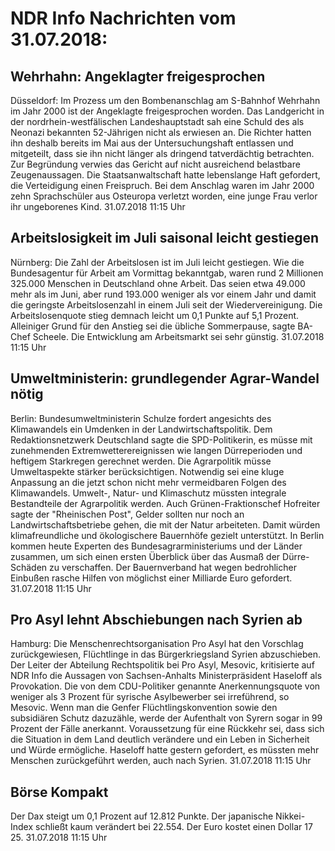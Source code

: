 # NDR Info Nachrichten vom 31.07.2018:


## Wehrhahn: Angeklagter freigesprochen
Düsseldorf: Im Prozess um den Bombenanschlag am S-Bahnhof Wehrhahn im Jahr 2000 ist der Angeklagte freigesprochen worden. Das Landgericht in der nordrhein-westfälischen Landeshauptstadt sah eine Schuld des als Neonazi bekannten 52-Jährigen nicht als erwiesen an. Die Richter hatten ihn deshalb bereits im Mai aus der Untersuchungshaft entlassen und mitgeteilt, dass sie ihn nicht länger als dringend tatverdächtig betrachten. Zur Begründung verwies das Gericht auf nicht ausreichend belastbare Zeugenaussagen. Die Staatsanwaltschaft hatte lebenslange Haft gefordert, die Verteidigung einen Freispruch. Bei dem Anschlag waren im Jahr 2000 zehn Sprachschüler aus Osteuropa verletzt worden, eine junge Frau verlor ihr ungeborenes Kind. 31.07.2018 11:15 Uhr 

## Arbeitslosigkeit im Juli saisonal leicht gestiegen
Nürnberg: Die Zahl der Arbeitslosen ist im Juli leicht gestiegen. Wie die Bundesagentur für Arbeit am Vormittag bekanntgab, waren rund 2 Millionen 325.000 Menschen in Deutschland ohne Arbeit. Das seien etwa 49.000 mehr als im Juni, aber rund 193.000 weniger als vor einem Jahr und damit die geringste Arbeitslosenzahl in einem Juli seit der Wiedervereinigung. Die Arbeitslosenquote stieg demnach leicht um 0,1 Punkte auf 5,1 Prozent. Alleiniger Grund für den Anstieg sei die übliche Sommerpause, sagte BA-Chef Scheele. Die Entwicklung am Arbeitsmarkt sei sehr günstig. 31.07.2018 11:15 Uhr 

## Umweltministerin: grundlegender Agrar-Wandel nötig
Berlin: Bundesumweltministerin Schulze fordert angesichts des Klimawandels ein Umdenken in der Landwirtschaftspolitik. Dem Redaktionsnetzwerk Deutschland sagte die SPD-Politikerin, es müsse mit zunehmenden Extremwetterereignissen wie langen Dürreperioden und heftigem Starkregen gerechnet werden. Die Agrarpolitik müsse Umweltaspekte stärker berücksichtigen. Notwendig sei eine kluge Anpassung an die jetzt schon nicht mehr vermeidbaren Folgen des Klimawandels. Umwelt-, Natur- und Klimaschutz müssten integrale Bestandteile der Agrarpolitik werden. Auch Grünen-Fraktionschef Hofreiter sagte der "Rheinischen Post", Gelder sollten nur noch an Landwirtschaftsbetriebe gehen, die mit der Natur arbeiteten. Damit würden klimafreundliche und ökologischere Bauernhöfe gezielt unterstützt. In Berlin kommen heute Experten des Bundesagrarministeriums und der Länder zusammen, um sich einen ersten Überblick über das Ausmaß der Dürre-Schäden zu verschaffen. Der Bauernverband hat wegen bedrohlicher Einbußen rasche Hilfen von möglichst einer Milliarde Euro gefordert. 31.07.2018 11:15 Uhr 

## Pro Asyl lehnt Abschiebungen nach Syrien ab
Hamburg: Die Menschenrechtsorganisation Pro Asyl hat den Vorschlag zurückgewiesen, Flüchtlinge in das Bürgerkriegsland Syrien abzuschieben. Der Leiter der Abteilung Rechtspolitik bei Pro Asyl, Mesovic, kritisierte auf NDR Info die Aussagen von Sachsen-Anhalts Ministerpräsident Haseloff als Provokation. Die von dem CDU-Politiker genannte Anerkennungsquote von weniger als 3 Prozent für syrische Asylbewerber sei irreführend, so Mesovic. Wenn man die Genfer Flüchtlingskonvention sowie den subsidiären Schutz dazuzähle, werde der Aufenthalt von Syrern sogar in 99 Prozent der Fälle anerkannt. Voraussetzung für eine Rückkehr sei, dass sich die Situation in dem Land deutlich verändere und ein Leben in Sicherheit und Würde ermögliche. Haseloff hatte gestern gefordert, es müssten mehr Menschen zurückgeführt werden, auch nach Syrien. 31.07.2018 11:15 Uhr 

## Börse Kompakt
Der Dax steigt um 0,1 Prozent auf 12.812  Punkte. Der japanische Nikkei-Index schließt kaum   verändert bei 22.554. Der Euro kostet einen Dollar 17 25. 31.07.2018 11:15 Uhr 
